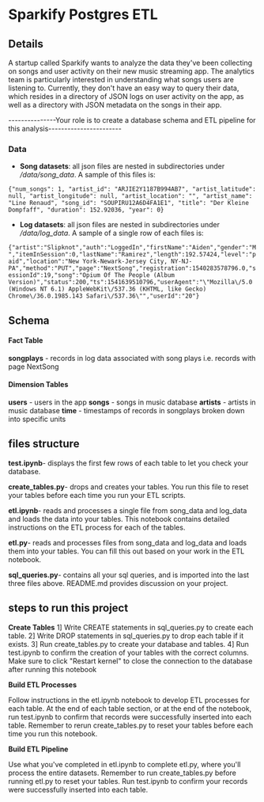# Sparkify Postgres ETL

## Details
A startup called Sparkify wants to analyze the data they've been collecting on songs and user activity on their new music streaming app. 
The analytics team is particularly interested in understanding what songs users are listening to. 
Currently, they don't have an easy way to query their data, which resides in a directory of JSON logs on user activity on the app, as well as a directory with JSON metadata on the songs in their app.

---------------Your role is to create a database schema and ETL pipeline for this analysis-----------------------
### Data
- **Song datasets**: all json files are nested in subdirectories under */data/song_data*. A sample of this files is:

```{"num_songs": 1, "artist_id": "ARJIE2Y1187B994AB7", "artist_latitude": null, "artist_longitude": null, "artist_location": "", "artist_name": "Line Renaud", "song_id": "SOUPIRU12A6D4FA1E1", "title": "Der Kleine Dompfaff", "duration": 152.92036, "year": 0}```

- **Log datasets**: all json files are nested in subdirectories under */data/log_data*. A sample of a single row of each files is:

```{"artist":"Slipknot","auth":"LoggedIn","firstName":"Aiden","gender":"M","itemInSession":0,"lastName":"Ramirez","length":192.57424,"level":"paid","location":"New York-Newark-Jersey City, NY-NJ-PA","method":"PUT","page":"NextSong","registration":1540283578796.0,"sessionId":19,"song":"Opium Of The People (Album Version)","status":200,"ts":1541639510796,"userAgent":"\"Mozilla\/5.0 (Windows NT 6.1) AppleWebKit\/537.36 (KHTML, like Gecko) Chrome\/36.0.1985.143 Safari\/537.36\"","userId":"20"}```

## Schema

#### Fact Table
**songplays** - records in log data associated with song plays i.e. records with page NextSong

#### Dimension Tables
**users** - users in the app
**songs** - songs in music database
**artists** - artists in music database
**time** - timestamps of records in songplays broken down into specific units


## files structure

**test.ipynb**- displays the first few rows of each table to let you check your database.

**create_tables.py**- drops and creates your tables. You run this file to reset your tables before each time you run your ETL scripts.

**etl.ipynb**- reads and processes a single file from song_data and log_data and loads the data into your tables. This notebook contains detailed instructions on the ETL process for each of the tables.

**etl.py**- reads and processes files from song_data and log_data and loads them into your tables. You can fill this out based on your work in the ETL notebook.

**sql_queries.py**- contains all your sql queries, and is imported into the last three files above.
README.md provides discussion on your project.

## steps to run this project
**Create Tables**
1] Write CREATE statements in sql_queries.py to create each table.
2] Write DROP statements in sql_queries.py to drop each table if it exists.
3] Run create_tables.py to create your database and tables.
4] Run test.ipynb to confirm the creation of your tables with the correct columns. Make sure to click "Restart kernel" to close the connection to the database after running this notebook

**Build ETL Processes**

Follow instructions in the etl.ipynb notebook to develop ETL processes for each table. At the end of each table section, or at the end of the notebook, run test.ipynb to confirm that records were successfully inserted into each table. Remember to rerun create_tables.py to reset your tables before each time you run this notebook.

**Build ETL Pipeline**

Use what you've completed in etl.ipynb to complete etl.py, where you'll process the entire datasets. Remember to run create_tables.py before running etl.py to reset your tables. Run test.ipynb to confirm your records were successfully inserted into each table.
